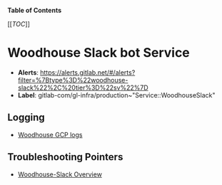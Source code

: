 <!-- MARKER: do not edit this section directly. Edit services/service-catalog.yml then run scripts/generate-docs -->

**Table of Contents**

[[_TOC_]]

# Woodhouse Slack bot Service

* **Alerts**: <https://alerts.gitlab.net/#/alerts?filter=%7Btype%3D%22woodhouse-slack%22%2C%20tier%3D%22sv%22%7D>
* **Label**: gitlab-com/gl-infra/production~"Service::WoodhouseSlack"

## Logging

* [Woodhouse GCP logs](https://cloudlogging.app.goo.gl/8fxWBxq18peA4ssE6)

## Troubleshooting Pointers

* [Woodhouse-Slack Overview](overview.md)
<!-- END_MARKER -->

<!-- ## Summary -->

<!-- ## Architecture -->

<!-- ## Performance -->

<!-- ## Scalability -->

<!-- ## Availability -->

<!-- ## Durability -->

<!-- ## Security/Compliance -->

<!-- ## Monitoring/Alerting -->

<!-- ## Links to further Documentation -->
